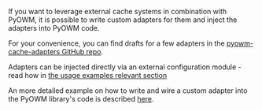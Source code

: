 If you want to leverage external cache systems in combination with PyOWM, it is possible to write custom adapters for them and inject the adapters into PyOWM code.

For your convenience, you can find drafts for a few adapters in the [pyowm-cache-adapters GitHub repo](https://github.com/csparpa/pyowm-cache-adapters).

Adapters can be injected directly via an external configuration module - read how in [the usage examples relevant section](https://github.com/csparpa/pyowm/wiki/Usage-examples#wiki-create-global-owm-object) 

An more detailed example on how to write and wire a custom adapter into the PyOWM library's code is described [here](http://csparpa.github.io/blog/2013/12/how-to-use-memcached-with-pyowm.html).